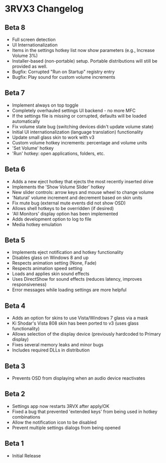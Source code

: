 3RVX3 Changelog
===============

Beta 8
------
* Full screen detection
* UI Internationalization
* Items in the settings hotkey list now show parameters (e.g., Increase Volume 3%)
* Installer-based (non-portable) setup. Portable distributions will still be provided as well.
* Bugfix: Corrupted "Run on Startup" registry entry
* Bugfix: Play sound for custom volume increments

Beta 7
------
* Implement always on top toggle
* Completely overhauled settings UI backend - no more MFC
* If the settings file is missing or corrupted, defaults will be loaded automatically
* Fix volume state bug (switching devices didn't update volume state)
* Initial UI internationalization (language translation) functionality
* Update small glass skin to work with v3
* Custom volume hotkey increments: percentage and volume units
* 'Set Volume' hotkey
* 'Run' hotkey: open applications, folders, etc.

Beta 6
------
* Adds a new eject hotkey that ejects the most recently inserted drive
* Implements the 'Show Volume Slider' hotkey
* New slider controls: arrow keys and mouse wheel to change volume
* 'Natural' volume increment and decrement based on skin units
* Fix mute bug (external mute events did not show OSD)
* Allows shell hotkeys to be overridden (if desired)
* 'All Monitors' display option has been implemented
* Adds development option to log to file
* Media hotkey emulation

Beta 5
------
* Implements eject notification and hotkey functionality
* Disables glass on Windows 8 and up
* Respects animation setting (None, Fade)
* Respects animation speed setting
* Loads and applies skin sound effects
* Uses DirectShow for sound effects (reduces latency, improves responsiveness)
* Error messages while loading settings are more helpful

Beta 4
------
* Adds an option for skins to use Vista/Windows 7 glass via a mask
* Ki Shodar's Vista 808 skin has been ported to v3 (uses glass functionality)
* Allows selection of the display device (previously hardcoded to Primary display)
* Fixes several memory leaks and minor bugs
* Includes required DLLs in distribution

Beta 3
------
* Prevents OSD from displaying when an audio device reactivates

Beta 2
------
* Settings app now restarts 3RVX after apply/OK
* Fixed a bug that prevented 'extended keys' from being used in hotkey combinations
* Allow the notification icon to be disabled
* Prevent multiple settings dialogs from being opened

Beta 1
------
* Initial Release
